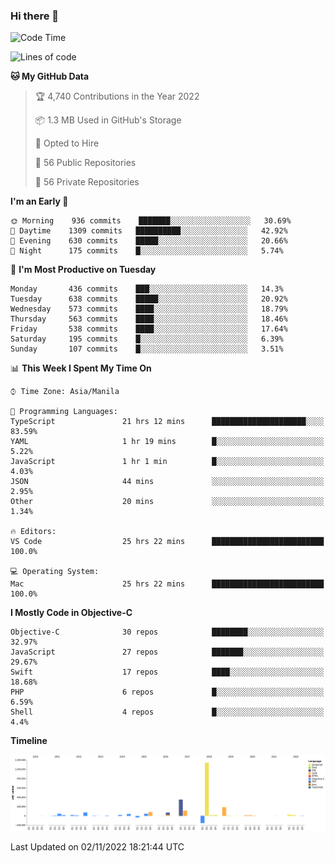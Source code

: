 ### Hi there 👋

<!--START_SECTION:waka-->
![Code Time](http://img.shields.io/badge/Code%20Time-3%2C272%20hrs%2034%20mins-blue)

![Lines of code](https://img.shields.io/badge/From%20Hello%20World%20I%27ve%20Written-2%20Million%20lines%20of%20code-blue)

**🐱 My GitHub Data** 

> 🏆 4,740 Contributions in the Year 2022
 > 
> 📦 1.3 MB Used in GitHub's Storage 
 > 
> 💼 Opted to Hire
 > 
> 📜 56 Public Repositories 
 > 
> 🔑 56 Private Repositories  
 > 
**I'm an Early 🐤** 

```text
🌞 Morning    936 commits    ███████░░░░░░░░░░░░░░░░░░   30.69% 
🌆 Daytime    1309 commits   ██████████░░░░░░░░░░░░░░░   42.92% 
🌃 Evening    630 commits    █████░░░░░░░░░░░░░░░░░░░░   20.66% 
🌙 Night      175 commits    █░░░░░░░░░░░░░░░░░░░░░░░░   5.74%

```
📅 **I'm Most Productive on Tuesday** 

```text
Monday       436 commits    ███░░░░░░░░░░░░░░░░░░░░░░   14.3% 
Tuesday      638 commits    █████░░░░░░░░░░░░░░░░░░░░   20.92% 
Wednesday    573 commits    ████░░░░░░░░░░░░░░░░░░░░░   18.79% 
Thursday     563 commits    ████░░░░░░░░░░░░░░░░░░░░░   18.46% 
Friday       538 commits    ████░░░░░░░░░░░░░░░░░░░░░   17.64% 
Saturday     195 commits    █░░░░░░░░░░░░░░░░░░░░░░░░   6.39% 
Sunday       107 commits    █░░░░░░░░░░░░░░░░░░░░░░░░   3.51%

```


📊 **This Week I Spent My Time On** 

```text
⌚︎ Time Zone: Asia/Manila

💬 Programming Languages: 
TypeScript               21 hrs 12 mins      █████████████████████░░░░   83.59% 
YAML                     1 hr 19 mins        █░░░░░░░░░░░░░░░░░░░░░░░░   5.22% 
JavaScript               1 hr 1 min          █░░░░░░░░░░░░░░░░░░░░░░░░   4.03% 
JSON                     44 mins             ░░░░░░░░░░░░░░░░░░░░░░░░░   2.95% 
Other                    20 mins             ░░░░░░░░░░░░░░░░░░░░░░░░░   1.34%

🔥 Editors: 
VS Code                  25 hrs 22 mins      █████████████████████████   100.0%

💻 Operating System: 
Mac                      25 hrs 22 mins      █████████████████████████   100.0%

```

**I Mostly Code in Objective-C** 

```text
Objective-C              30 repos            ████████░░░░░░░░░░░░░░░░░   32.97% 
JavaScript               27 repos            ███████░░░░░░░░░░░░░░░░░░   29.67% 
Swift                    17 repos            ████░░░░░░░░░░░░░░░░░░░░░   18.68% 
PHP                      6 repos             █░░░░░░░░░░░░░░░░░░░░░░░░   6.59% 
Shell                    4 repos             █░░░░░░░░░░░░░░░░░░░░░░░░   4.4%

```


**Timeline**

![Chart not found](https://raw.githubusercontent.com/rad182/rad182/main/charts/bar_graph.png) 


 Last Updated on 02/11/2022 18:21:44 UTC
<!--END_SECTION:waka-->


<!--
**rad182/rad182** is a ✨ _special_ ✨ repository because its `README.md` (this file) appears on your GitHub profile.

Here are some ideas to get you started:

- 🔭 I’m currently working on ...
- 🌱 I’m currently learning ...
- 👯 I’m looking to collaborate on ...
- 🤔 I’m looking for help with ...
- 💬 Ask me about ...
- 📫 How to reach me: ...
- 😄 Pronouns: ...
- ⚡ Fun fact: ...
-->
